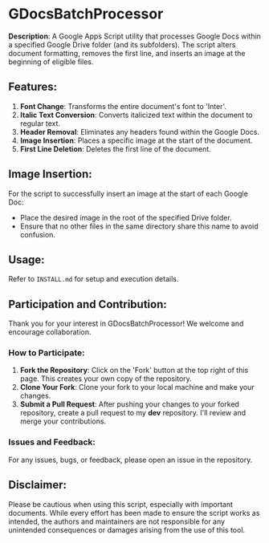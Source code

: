 # GDocsBatchProcessor

**Description**: A Google Apps Script utility that processes Google Docs within a specified Google Drive folder (and its subfolders). The script alters document formatting, removes the first line, and inserts an image at the beginning of eligible files.

## Features:
1. **Font Change**: Transforms the entire document's font to 'Inter'.
2. **Italic Text Conversion**: Converts italicized text within the document to regular text.
3. **Header Removal**: Eliminates any headers found within the Google Docs.
4. **Image Insertion**: Places a specific image at the start of the document.
5. **First Line Deletion**: Deletes the first line of the document.

## Image Insertion:
For the script to successfully insert an image at the start of each Google Doc:
- Place the desired image in the root of the specified Drive folder.
- Ensure that no other files in the same directory share this name to avoid confusion.

## Usage:
Refer to `INSTALL.md` for setup and execution details.

## Participation and Contribution:
Thank you for your interest in GDocsBatchProcessor! We welcome and encourage collaboration.

### How to Participate:
1. **Fork the Repository**: Click on the 'Fork' button at the top right of this page. This creates your own copy of the repository.
2. **Clone Your Fork**: Clone your fork to your local machine and make your changes.
3. **Submit a Pull Request**: After pushing your changes to your forked repository, create a pull request to my **dev** repository. I'll review and merge your contributions.

### Issues and Feedback:
For any issues, bugs, or feedback, please open an issue in the repository.

## Disclaimer:
Please be cautious when using this script, especially with important documents. While every effort has been made to ensure the script works as intended, the authors and maintainers are not responsible for any unintended consequences or damages arising from the use of this tool.
